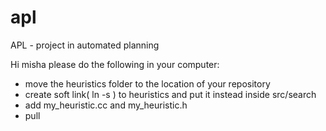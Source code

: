 # apl
APL - project in automated planning

Hi misha
please do the following in your computer:
- move the heuristics folder to the location of your repository
- create soft link( ln -s ) to heuristics and put it instead inside src/search
- add my_heuristic.cc and my_heuristic.h
- pull


